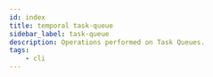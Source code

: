 ```yaml
---
id: index
title: temporal task-queue
sidebar_label: task-queue
description: Operations performed on Task Queues.
tags:
	- cli
---
```



